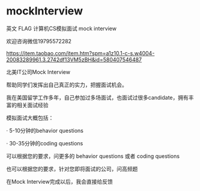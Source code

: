 # mockInterview

英文 FLAG 计算机CS模拟面试 mock interview

欢迎咨询微信19795572282

https://item.taobao.com/item.htm?spm=a1z10.1-c-s.w4004-20083289961.3.2742df13VM5zBH&id=580407546487

北美IT公司Mock Interview

帮助同学们发挥出自己真正的实力，把握面试机会。

 

我在美国留学工作多年，自己参加过多场面试，也面试过很多candidate，拥有丰富的相关面试经验

模拟面试大概包括：

·         5-10分钟的behavior questions

·         30-35分钟的coding questions

可以根据您的要求，问更多的 behavior questions 或者 coding questions

   

也可以根据您的要求，针对您即将面试的公司，问高频题

在Mock Interview完成以后，我会直接给反馈
